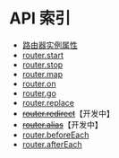 # API 索引

- [路由器实例属性](properties.md)
- [router.start](start.md)
- [router.stop](stop.md)
- [router.map](map.md)
- [router.on](on.md)
- [router.go](go.md)
- [router.replace](replace.md)
- ~~[router.redirect](redirect.md)~~【开发中】
- ~~[router.alias](alias.md)~~【开发中】
- [router.beforeEach](before-each.md)
- [router.afterEach](after-each.md)
